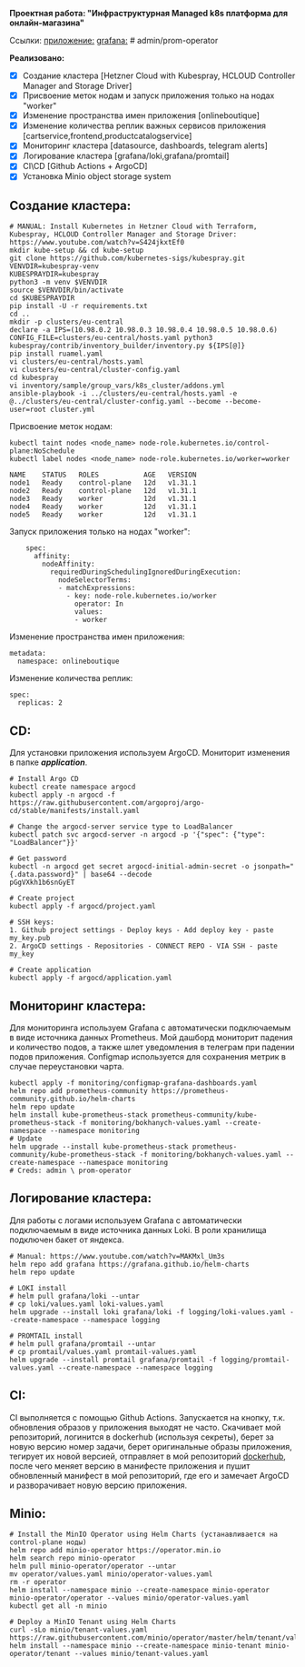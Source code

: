  **Проектная работа: "Инфраструктурная Managed k8s платформа для онлайн-магазина"**

Ссылки: 
[приложение:](https://bokhanych-demoshop.ust.inc)
[grafana:](http://65.109.41.169) # admin/prom-operator

**Реализовано:**
 - [x] Создание кластера [Hetzner Cloud with Kubespray, HCLOUD Controller Manager and Storage Driver]
 - [x] Присвоение меток нодам и запуск приложения только на нодах "worker"
 - [x] Изменение пространства имен приложения [onlineboutique]
 - [x] Изменение количества реплик важных сервисов приложения [cartservice,frontend,productcatalogservice]
 - [x] Мониторинг кластера [datasource, dashboards, telegram alerts]
 - [x] Логирование кластера [grafana/loki,grafana/promtail]
 - [x] CI\CD [Github Actions + ArgoCD]
 - [x] Установка Minio object storage system

## Создание кластера: 
```
# MANUAL: Install Kubernetes in Hetzner Cloud with Terraform, Kubespray, HCLOUD Controller Manager and Storage Driver: https://www.youtube.com/watch?v=S424jkxtEf0
mkdir kube-setup && cd kube-setup
git clone https://github.com/kubernetes-sigs/kubespray.git
VENVDIR=kubespray-venv
KUBESPRAYDIR=kubespray
python3 -m venv $VENVDIR
source $VENVDIR/bin/activate
cd $KUBESPRAYDIR
pip install -U -r requirements.txt
cd ..
mkdir -p clusters/eu-central
declare -a IPS=(10.98.0.2 10.98.0.3 10.98.0.4 10.98.0.5 10.98.0.6)
CONFIG_FILE=clusters/eu-central/hosts.yaml python3 kubespray/contrib/inventory_builder/inventory.py ${IPS[@]}
pip install ruamel.yaml
vi clusters/eu-central/hosts.yaml
vi clusters/eu-central/cluster-config.yaml
cd kubespray
vi inventory/sample/group_vars/k8s_cluster/addons.yml
ansible-playbook -i ../clusters/eu-central/hosts.yaml -e @../clusters/eu-central/cluster-config.yaml --become --become-user=root cluster.yml
```

Присвоение меток нодам:
```
kubectl taint nodes <node_name> node-role.kubernetes.io/control-plane:NoSchedule
kubectl label nodes <node_name> node-role.kubernetes.io/worker=worker

NAME    STATUS   ROLES           AGE   VERSION
node1   Ready    control-plane   12d   v1.31.1
node2   Ready    control-plane   12d   v1.31.1
node3   Ready    worker          12d   v1.31.1
node4   Ready    worker          12d   v1.31.1
node5   Ready    worker          12d   v1.31.1
```
Запуск приложения только на нодах "worker":
```
    spec:
      affinity:
        nodeAffinity:
          requiredDuringSchedulingIgnoredDuringExecution:
            nodeSelectorTerms:
            - matchExpressions:
              - key: node-role.kubernetes.io/worker
                operator: In
                values:
                - worker
```

Изменение пространства имен приложения:
```
metadata:
  namespace: onlineboutique
```

Изменение количества реплик:
```
spec:
  replicas: 2
```

## CD:
Для установки приложения используем ArgoCD. Мониторит изменения в папке ***application***.
```
# Install Argo CD
kubectl create namespace argocd
kubectl apply -n argocd -f https://raw.githubusercontent.com/argoproj/argo-cd/stable/manifests/install.yaml

# Change the argocd-server service type to LoadBalancer
kubectl patch svc argocd-server -n argocd -p '{"spec": {"type": "LoadBalancer"}}'

# Get password
kubectl -n argocd get secret argocd-initial-admin-secret -o jsonpath="{.data.password}" | base64 --decode
pGgVXkh1b6snGyET

# Create project
kubectl apply -f argocd/project.yaml 

# SSH keys:
1. Github project settings - Deploy keys - Add deploy key - paste my_key.pub
2. ArgoCD settings - Repositories - CONNECT REPO - VIA SSH - paste my_key

# Create application
kubectl apply -f argocd/application.yaml
```

## Мониторинг кластера:
Для мониторинга используем Grafana с автоматически подключаемым в виде источника данных Prometheus. 
Мой дашборд мониторит падения и количество подов, а также шлет уведомления в телеграм при падении подов приложения. 
Сonfigmap используется для сохранения метрик в случае переустановки чарта. 
```
kubectl apply -f monitoring/configmap-grafana-dashboards.yaml
helm repo add prometheus-community https://prometheus-community.github.io/helm-charts
helm repo update
helm install kube-prometheus-stack prometheus-community/kube-prometheus-stack -f monitoring/bokhanych-values.yaml --create-namespace --namespace monitoring
# Update
helm upgrade --install kube-prometheus-stack prometheus-community/kube-prometheus-stack -f monitoring/bokhanych-values.yaml --create-namespace --namespace monitoring
# Creds: admin \ prom-operator
```

## Логирование кластера:
Для работы с логами используем Grafana с автоматически подключаемым в виде источника данных Loki. В роли хранилища подключен бакет от яндекса.
```
# Manual: https://www.youtube.com/watch?v=MAKMxl_Um3s
helm repo add grafana https://grafana.github.io/helm-charts
helm repo update

# LOKI install
# helm pull grafana/loki --untar
# cp loki/values.yaml loki-values.yaml
helm upgrade --install loki grafana/loki -f logging/loki-values.yaml --create-namespace --namespace logging

# PROMTAIL install
# helm pull grafana/promtail --untar
# cp promtail/values.yaml promtail-values.yaml
helm upgrade --install promtail grafana/promtail -f logging/promtail-values.yaml --create-namespace --namespace logging
```

## CI:
CI выполняется с помощью Github Actions. Запускается на кнопку, т.к. обновления образов у приложения выходят не часто. Скачивает мой репозиторий, логинится в dockerhub (используя секреты), берет за новую версию номер задачи, берет оригинальные образы приложения, тегирует их новой версией, отправляет в мой репозиторий [dockerhub](https://hub.docker.com/repository/docker/bokhanych/kubernetes-boutique/general), после чего меняет версию в манифесте приложения и пушит обновленный манифест в мой репозиторий, где его и замечает ArgoCD и разворачивает новую версию приложения. 


## Minio:
```
# Install the MinIO Operator using Helm Charts (устанавливается на control-plane ноды)
helm repo add minio-operator https://operator.min.io
helm search repo minio-operator
helm pull minio-operator/operator --untar
mv operator/values.yaml minio/operator-values.yaml
rm -r operator
helm install --namespace minio --create-namespace minio-operator minio-operator/operator --values minio/operator-values.yaml
kubectl get all -n minio
```

```
# Deploy a MinIO Tenant using Helm Charts
curl -sLo minio/tenant-values.yaml https://raw.githubusercontent.com/minio/operator/master/helm/tenant/values.yaml
helm install --namespace minio --create-namespace minio-tenant minio-operator/tenant --values minio/tenant-values.yaml
```